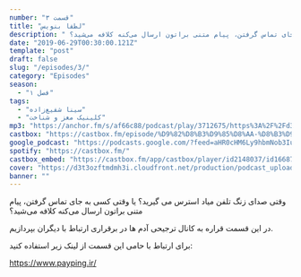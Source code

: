 ```yaml
---
number: "قسمت ۳"
title: "لطفا بنویس"
description: " وقتی صدای زنگ تلفن میاد استرس می گیرید؟ یا وقتی کسی به جای تماس گرفتن، پیام متنی براتون ارسال می‌کنه کلافه می‌شید؟."
date: "2019-06-29T00:30:00.121Z"
template: "post"
draft: false
slug: "/episodes/3/"
category: "Episodes"
season:
  - "فصل ۱"
tags:
  - "سینا شفیع‌زاده"
  - "کلینیک مغز و شناخت"
mp3: "https://anchor.fm/s/af66c88/podcast/play/3712675/https%3A%2F%2Fd3ctxlq1ktw2nl.cloudfront.net%2Fproduction%2F2019-5-29%2F17827148-48000-1-e783bba7cc063.mp3"
castbox: "https://castbox.fm/episode/%D9%82%D8%B3%D9%85%D8%AA-%D8%B3%D9%87%3A-%D9%84%D8%B7%D9%81%D8%A7-%D8%A8%D9%86%D9%88%DB%8C%D8%B3-id2148037-id166875058"
google_podcast: "https://podcasts.google.com/?feed=aHR0cHM6Ly9hbmNob3IuZm0vcy9hZjY2Yzg4L3BvZGNhc3QvcnNz&episode=MWUxYThmOGQtODgyYy03NTNhLWQ0ZjItNzY0MmUxZGU4MjVi"
spotify: "https://castbox.fm/"
castbox_embed: "https://castbox.fm/app/castbox/player/id2148037/id166875058?v=8.3.0&autoplay=0"
cover: "https://d3t3ozftmdmh3i.cloudfront.net/production/podcast_uploaded_episode/1739218/1739218-1561787815866-a1fe0d5809d4f.jpg"
banner: ""
---
```


 وقتی صدای زنگ تلفن میاد استرس می گیرید؟ یا وقتی کسی به جای تماس گرفتن، پیام متنی براتون ارسال می‌کنه کلافه می‌شید؟

در این قسمت قراره به کانال ترجیحی آدم ها در برقراری ارتباط با دیگران بپردازیم.



برای ارتباط با حامی این قسمت از لینک زیر استفاده کنید:

 https://www.payping.ir/ 